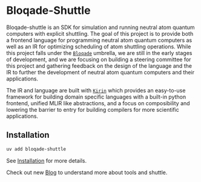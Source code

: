 # Bloqade-Shuttle

Bloqade-shuttle is an SDK for simulation and running neutral atom quantum computers
with explicit shuttling. The goal of this project is to provide both a frontend language
for programming neutral atom quantum computers as well as an IR for optimizing
scheduling of atom shuttling operations. While this project falls under the
[`Bloqade`](https://bloqade.quera.com/latest/) umbrella, we are still in the early
stages of development, and we are focusing on building a steering committee for this
project and gathering feedback on the design of the language and the IR to further the
development of neutral atom quantum computers and their applications.

The IR and language are built with [`Kirin`](https://queracomputing.github.io/kirin/latest/)
which provides an easy-to-use framework for building domain specific languages with a
built-in python frontend, unified MLIR like abstractions, and a focus on composibility
and lowering the barrier to entry for building compilers for more scientific
applications.


## Installation

```bash
uv add bloqade-shuttle
```
<!--- TODO: update links to point to documentation website once available. --->
See [Installation](https://improved-dollop-7j6z8v7.pages.github.io/dev/install) for more details.

Check out new [Blog](https://improved-dollop-7j6z8v7.pages.github.io/dev/blog/) to understand more about tools and shuttle.
